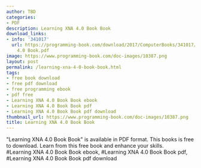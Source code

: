 ```yaml
---
author: TBD
categories:
- PDF
description: Learning XNA 4.0 Book Book
download_links:
- info: '341017'
  url: https://programming-book.com/download/2017/ComputerBooks/341017/Learning XNA
    4.0 Book.pdf
image: https://www.programming-book.com/doc-images/10387.png
layout: post
permalink: /learning-xna-4-0-book-book.html
tags:
- free book download
- free pdf download
- free programming ebook
- pdf free
- Learning XNA 4.0 Book Book ebook
- Learning XNA 4.0 Book Book pdf
- Learning XNA 4.0 Book Book pdf download
thumbnail_url: https://www.programming-book.com/doc-images/10387.png
title: Learning XNA 4.0 Book Book
---
```


 
<div class="item-desc text-justify">
  "Learning XNA 4.0 Book Book" is available in PDF format. This books is free to download. Learn from this free book and enhance your skills.
  <br>
  #Learning XNA 4.0 Book Book ebook, #Learning XNA 4.0 Book Book pdf, #Learning XNA 4.0 Book Book pdf download
</div>